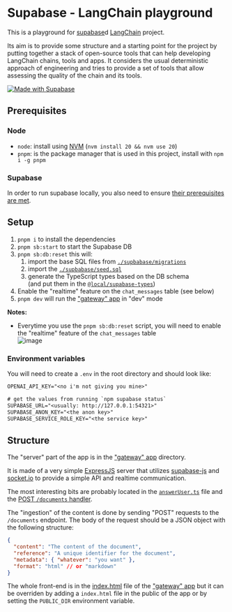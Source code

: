 # Supabase - LangChain playground

This is a playground for [supabase](https://supabase.com)d
[LangChain](https://js.langchain.com/docs/get_started/introduction) project.

Its aim is to provide some structure and a starting point for the project by putting together
a stack of open-source tools that can help developing LangChain chains, tools and apps.
It considers the usual deterministic approach of engineering and tries to provide a set of tools
that allow assessing the quality of the chain and its tools.

[![Made with Supabase](https://supabase.com/badge-made-with-supabase.svg)](https://supabase.com)

## Prerequisites

### Node

- `node`: install using [NVM](https://github.com/nvm-sh/nvm/blob/master/README.md#installing-and-updating)
  (`nvm install 20 && nvm use 20`)
- `pnpm`: is the package manager that is used in this project, install with `npm i -g pnpm`

### Supabase

In order to run supabase locally, you also need to ensure
[their prerequisites are met](https://github.com/supabase/supabase/blob/master/DEVELOPERS.md#local-development).

## Setup

1. `pnpm i` to install the dependencies
1. `pnpm sb:start` to start the Supabase DB
1. `pnpm sb:db:reset` this will:
   1. import the base SQL files from [`./supbabase/migrations`](./supbabase/migrations)
   1. import the [`./supbabase/seed.sql`](./supbabase/seed.sql)
   1. generate the TypeScript types based on the DB schema  
      (and put them in the [`@local/supabase-types`](./packages/supabase-types))
1. Enable the "realtime" feature on the `chat_messages` table (see below)
1. `pnpm dev` will run the ["gateway" app](./apps/gateway) in "dev" mode

**Notes:**

- Everytime you use the `pnpm sb:db:reset` script, you will need to enable the "realtime"
  feature of the `chat_messages` table  
  ![image](https://github.com/zeropaper/dupachain/assets/65971/a650efe4-233d-4d77-8cf2-8eb3e4d4240d)

### Environment variables

You will need to create a `.env` in the root directory and should look like:

```txt
OPENAI_API_KEY="<no i'm not giving you mine>"

# get the values from running `npm supabase status`
SUPABASE_URL="<usually: http://127.0.0.1:54321>"
SUPABASE_ANON_KEY="<the anon key>"
SUPABASE_SERVICE_ROLE_KEY="<the service key>"
```

## Structure

The "server" part of the app is in the ["gateway" app](./apps/gateway) directory.

It is made of a very simple [ExpressJS](https://expressjs.com/) server that
utilizes [supabase-js](https://www.npmjs.com/package/@supabase/supabase-js)
and [socket.io](https://www.npmjs.com/package/socket.io) to provide a simple API and
realtime communication.

The most interesting bits are probably located in the
[`answerUser.ts`](./apps/gateway/src/chats/answerUser.ts) file and the
[POST `/documents` handler](./apps/gateway/src/index.ts).

The "ingestion" of the content is done by sending "POST" requests to the
`/documents` endpoint. The body of the request should be a JSON object with
the following structure:

```json
{
  "content": "The content of the document",
  "reference": "A unique identifier for the document",
  "metadata": { "whatever": "you want" },
  "format": "html" // or "markdown"
}
```

The whole front-end is in the [index.html](./apps/gateway/src/index.html) file
of the ["gateway" app](./apps/gateway) but it can be overriden by adding a
`index.html` file in the public of the app or by setting the `PUBLIC_DIR`
environment variable.
